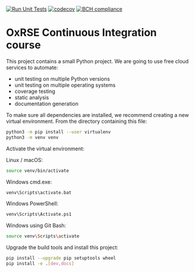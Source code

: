 [![Run Unit Tests](https://github.com/Sol-sf/ci-course/actions/workflows/unit-tests.yml/badge.svg)](https://github.com/Sol-sf/ci-course/actions/workflows/unit-tests.yml)
[![codecov](https://codecov.io/gh/Sol-sf/ci-course/branch/main/graph/badge.svg?token=1QIKCZYN7P)](https://codecov.io/gh/Sol-sf/ci-course)
[![BCH compliance](https://bettercodehub.com/edge/badge/Sol-sf/ci-course?branch=main)](https://bettercodehub.com/)

# OxRSE Continuous Integration course

This project contains a small Python project. We are going to use free cloud services to automate:

- unit testing on multiple Python versions
- unit testing on multiple operating systems
- coverage testing
- static analysis
- documentation generation

To make sure all dependencies are installed, we recommend creating a new virtual environment.
From the directory containing this file:

```bash
python3 -m pip install --user virtualenv
python3 -m venv venv
```

Activate the virtual environment:

Linux / macOS:
```bash
source venv/bin/activate
```

Windows cmd.exe:
```bash
venv\Scripts\activate.bat
```

Windows PowerShell:
```bash
venv\Scripts\Activate.ps1
```

Windows using Git Bash:
```bash
source venv\Scripts\activate
```

Upgrade the build tools and install this project:

```bash
pip install --upgrade pip setuptools wheel
pip install -e .[dev,docs]
```
